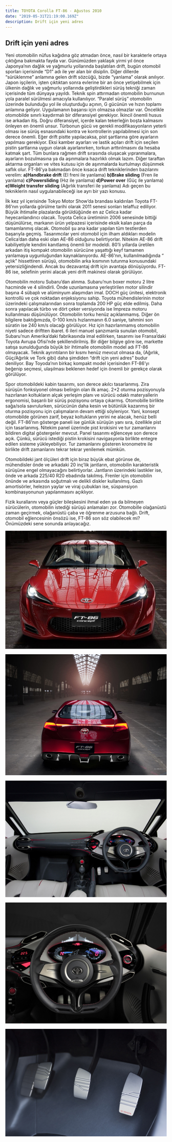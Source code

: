 ```yaml
---
title: TOYOTA Corolla FT-86 - Ağustos 2010
date: "2019-05-31T21:19:00.169Z"
description: Drift için yeni adres
---
```


## Drift için yeni adres

Yeni otomobilin nüfus kağıdına göz atmadan önce, nasıl bir karakterle ortaya çıktığına bakmakta fayda var. Günümüzden yaklaşık yirmi yıl önce Japonya’nın dağlık ve yağmurlu yollarında başlatılan drift, bugün otomobil sporları içerisinde “D1”  adı ile yer alan bir disiplin. Diğer dillerde “sürüklenme” anlamına gelen drift sözcüğü, bizde “yanlama” olarak anılıyor. Japon işçilerin, işten çıktıktan sonra evlerine bir an önce yetişebilmek için ülkenin dağlık ve yağmurlu yollarında geliştirdikleri sürüş tekniği zaman içerisinde tüm dünyaya yayıldı. Teknik spin attırmadan otomobilin burnunun yola paralel sürülmesi amacıyla kullanılıyor. “Paralel sürüş” otomobilin üzerinde bulunduğu yol ile oluşturduğu açının, G gücünün ve hızın toplamı anlamına geliyor. Uygulamanın başarısı için olmazsa olmazlar var. Öncelikle otomobilde sınırlı kaydırmalı bir diferansiyel gerekiyor. İkincil önemli husus ise arkadan itiş. Doğru diferansiyel, içerde kalan tekerleğin boşta kalmasını önleyen en önemli unsur. Türbonun gücü ve gerekli modifikasyonların yeterli olması ise sürüş esnasındaki kontra ve kontrollerin yapılabilmesi için son derece önemli. Eğer drift pistte yapılacaksa, pist şartlarına göre ayarların yapılması gerekiyor. Eksi kamber ayarları ve lastik açıları drift için seçilen pistin şartlarına uygun olarak ayarlanırken, torkun arttırılmasını da hesaba katmak şart. Tüm bunlara rağmen drift sırasında oluşacak yıpranmalara, ayarların bozulmasına ya da aşınmalara hazırlıklı olmak lazım. Diğer taraftan aktarma organları ve vites kutusu için de aşınmalarda kurtulmayı düşünmek saflık olur. FT-86’ya bakmadan önce kısaca drift tekniklerinden bazılarını verelim: __a)Handbrake drift__ (El freni ile yanlama) __b)Brake sliding__ (Fren ile yanlama) __c)Powersliding__ (Hız ile yanlama) __d)Power over__ (Güç ile yanlama) __e)Weight transfer sliding__ (Ağırlık transferi ile yanlama) Adı geçen bu tekniklerin nasıl uygulanabileceği ise ayrı bir yazı konusu.

İlk kez yıl içerisinde Tokyo Motor Show’da brandası kaldırılan Toyota FT-86’nın yollarda görülme tarihi olarak 2011 senesi sonları telaffuz ediliyor. Büyük ihtimalle plazalarda görüldüğünde en az Celica kadar heyecanlandırıcı olacak. Toyota Celica üretiminin 2006 senesinde bittiği düşünülürse, markanın ürün yelpazesi içerisinde eksik kalan parça da tamamlanmış olacak. Otomobil şu ana kadar yapılan tüm testlerden başarıyla geçmiş. Tasarımcılar yeni otomobil için ilham aldıkları modelin Celica’dan daha eski olan AE-86 olduğunu belirtiyorlar. Nitekim AE-86 drift kabiliyetiyle kendini kanıtlamış önemli bir modeldi. 80’li yıllarda üretilen arkadan itiş kompakt otomobilin sürücüne yaşattığı keyf tamamen yanlamaya uygunluğundan kaynaklanıyordu. AE-86’nın, kullanılmadığında “ açlık” hissettiren sürüşü, otomobilin arka kısmının tutunma konusundaki yetersizliğindendi. Ancak bu dezavantaj drift için avantaja dönüşüyordu. FT-86 ise, selefinin yerini alacak yeni drift makinesi olarak görülüyor.

Otomobilin motoru Subaru’dan alınma. Subaru’nun boxer motoru 2 litre hacminde ve 4 silindirli. Önde uzunlamasına yerleştirilen motor silindir başına 4 sübaplı ve alüminyum alaşımdan imal. DOCH güç ünitesi, elektronik kontrollü ve çok noktadan enjeksiyonu sahip. Toyota mühendislerinin motor üzerindeki çalışmalarından sonra toplamda 200 HP güç elde edilmiş. Daha sonra yapılacak türbo ve  dört çeker versiyonda ise Impreza motoru kullanılması düşünülüyor. Otomobilin torku henüz açıklanmamış. Diğer ön bilgilere baktığımızda, 0-100 km/s hızlanmanın 6.0 saniye, tahmini son süratin ise 240 km/s olacağı görülüyor. Hız için hazırlanmamış otomobilin niyeti sadece driftten ibaret. 6 ileri manuel şanzımanla sunulan otomobil, Subaru’nun Amerika’daki fabrikasında imal edilirken, tasarımı ise Fransa’daki Toyota Avrupa Ofisi’nde şekillendirilmiş. Bir diğer bilgiye göre ise, markette satışa sunulduğunda büyük bir ihtimalle otomobilin model adı FT-86 olmayacak. Teknik ayrıntıların bir kısmı henüz mevcut olmasa da, (Ağırlık, Güç/Ağırlık ve Tork gibi) daha şimdiden “drift için yeni adres” budur deniliyor. Bay Toyoda’nın birkaç kompakt model içerisinden FT-86’yı beğenip seçmesi, ulaşılması beklenen hedef için önemli bir gerekçe olarak görülüyor.

Spor otomobildeki kabin tasarımı, son derece akılcı tasarlanmış. Zira sürüşün fonksiyonel olması belirgin olan ilk amaç. 2+2 oturma pozisyonuyla hazırlanan koltukların alçak yerleşim planı ve sürücü odaklı materyallerin ergonomisi, başarılı bir sürüş pozisyonu ortaya çıkarmış. Otomobille birlikte sağa/sola savrulurken, sürücünün daha kesin ve bütünlük kazanmış bir oturma pozisyonu için çalışmaların devam ettiği söyleniyor. Yani, konsept otomobilde görünen zarif, beyaz koltukların yerini ne alacak, henüz belli değil. FT-86’nın gösterge paneli ise günlük sürüşün yanı sıra, özellikle pist için tasarlanmış. Nitekim panel üzerinde pist krokisini ve tur zamanlarını bildiren digital göstergeler mevcut. Panel tasarımı eğlenceye son derece açık. Çünkü, sürücü istediği pistin krokisini navigasyonla birlikte entegre edilen sisteme yükleyebiliyor. Tur zamanlarını gösteren kronometre ile birlikte drift zamanlarını tekrar tekrar yenilemek mümkün.

Otomobildeki jant ölçüleri drift için biraz büyük ebat görünse de, mühendisler önde ve arkadaki 20 inç’lik jantların, otomobilin karakteristik sürüşüne engel olmayacağını belirtiyorlar. Jantların üzerindeki lastikler ise, önde ve arkada 225/40 R20 ebadında takılmış. Frenler için otomobilin önünde ve arkasında soğutmalı ve delikli diskler kullanılmış. Gazlı amortisörler, helezon yaylar ve viraj çubukları ise, süspansiyon kombinasyonunun yapılanmasını açıklıyor.

Fizik kurallarını veya güçler bileşkesini ihmal eden ya da bilmeyen sürücülerin, otomobilin istediği sürüşü anlamaları zor. Otomobille olağanüstü zaman geçirmek, olağanüstü çaba ve öğrenme arzusuna bağlı. Drift, otomobil eğlencesinin önsözü ise, FT-86 son söz olabilecek mi? Önümüzdeki sene sonunda anlayacağız.

![toyota-corolla-ft-1](./toyota-corolla-ft-1.jpg)

![toyota-corolla-ft-2](./toyota-corolla-ft-2.jpg)

![toyota-corolla-ft-3](./toyota-corolla-ft-3.jpg)

![toyota-corolla-ft-4](./toyota-corolla-ft-4.jpg)

![toyota-corolla-ft-5](./toyota-corolla-ft-5.jpg)
